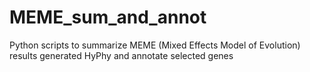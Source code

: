 # MEME_sum_and_annot
Python scripts to summarize MEME (Mixed Effects Model of Evolution) results generated HyPhy and annotate selected genes
